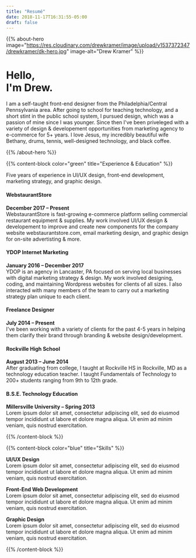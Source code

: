 ```yaml
---
title: "Resumé"
date: 2018-11-17T16:31:55-05:00
draft: false
---
```


{{% about-hero image="https://res.cloudinary.com/drewkramer/image/upload/v1537372347/drewkramer/dk-hero.jpg" image-alt="Drew Kramer" %}}

# Hello, <br>I'm Drew.
I am a self-taught front-end designer from the Philadelphia/Central Pennsylvania area. After going to school for teaching technology, and a short stint in the public school system, I pursued design, which was a passion of mine since I was younger. Since then I've been priveleged with a variety of design & developement opportunities from marketing agency to e-commerce for 5+ years. I love Jesus, my incredibly beautiful wife Bethany, drums, tennis, well-designed technology, and black coffee.

{{% /about-hero %}}

{{% content-block color="green" title="Experience & Education" %}}

Five years of experience in UI/UX design, front-end development, marketing strategy, and graphic design.

#### WebstaurantStore
**December 2017 – Present** <br>WebstaurantStore is fast-growing e-commerce platform selling commercial restaurant equipment & supplies. My work involved UI/UX design & developement to improve and create new components for the company website webstaurantstore.com, email marketing design, and graphic design for on-site advertisting & more.

#### YDOP Internet Marketing
**January 2016 – December 2017** <br>YDOP is an agency in Lancaster, PA focused on serving local businesses with digital marketing strategy & design. My work involved designing, coding, and maintaining Wordpress websites for clients of all sizes. I also interacted with many members of the team to carry out a marketing strategy plan unique to each client.

#### Freelance Designer
**July 2014 – Present** <br>I've been working with a variety of clients for the past 4-5 years in helping them clarify their brand through branding & website design/development.

#### Rockville High School
**August 2013 – June 2014** <br>After graduating from college, I taught at Rockville HS in Rockville, MD as a technology education teacher. I taught Fundamentals of Technology to 200+ students ranging from 9th to 12th grade.

#### B.S.E. Technology Education
**Millersville University – Spring 2013**
<br>Lorem ipsum dolor sit amet, consectetur adipiscing elit, sed do eiusmod tempor incididunt ut
labore et
dolore magna aliqua. Ut enim ad minim veniam, quis nostrud exercitation.

{{% /content-block %}}

{{% content-block color="blue" title="Skills" %}}

**UI/UX Design**
<br>Lorem ipsum dolor sit amet, consectetur adipiscing elit, sed do eiusmod tempor incididunt ut
labore et
dolore magna aliqua. Ut enim ad minim veniam, quis nostrud exercitation.

**Front-End Web Development**
<br>Lorem ipsum dolor sit amet, consectetur adipiscing elit, sed do eiusmod tempor incididunt ut
labore et
dolore magna aliqua. Ut enim ad minim veniam, quis nostrud exercitation.

**Graphic Design**
<br>Lorem ipsum dolor sit amet, consectetur adipiscing elit, sed do eiusmod tempor incididunt ut
labore et
dolore magna aliqua. Ut enim ad minim veniam, quis nostrud exercitation.

{{% /content-block %}}